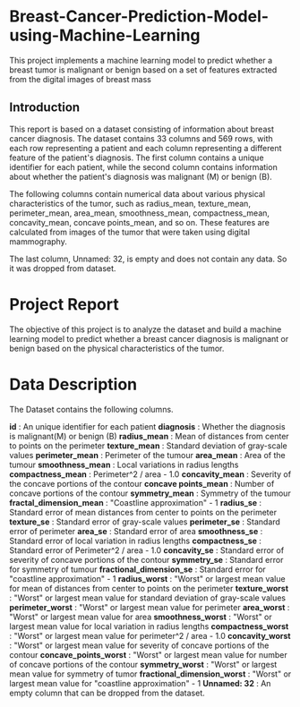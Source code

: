 # Breast-Cancer-Prediction-Model-using-Machine-Learning

This project implements a machine learning model to predict whether a breast tumor is malignant or benign based on a set of features extracted from the digital images of breast mass

## Introduction 

This report is based on a dataset consisting of information about breast cancer diagnosis. The dataset contains 33 columns and 569 rows, with each row representing a patient and each column representing a different feature of the patient's diagnosis. The first column contains a unique identifier for each patient, while the second column contains information about whether the patient's diagnosis was malignant (M) or benign (B).

The following columns contain numerical data about various physical characteristics of the tumor, such as radius_mean, texture_mean, perimeter_mean, area_mean, smoothness_mean, compactness_mean, concavity_mean, concave points_mean, and so on. These features are calculated from images of the tumor that were taken using digital mammography.

The last column, Unnamed: 32, is empty and does not contain any data. So it was dropped from dataset. 

# Project Report 

The objective of this project is to analyze the dataset and build a machine learning model to predict whether a breast cancer diagnosis is malignant or benign based on the physical characteristics of the tumor.

# Data Description 

The Dataset contains the following columns. 

**id** : An unique identifier for each patient 
**diagnosis** : Whether the diagnosis is malignant(M) or benign (B) 
**radius_mean** : Mean of distances from center to points on the perimeter 
**texture_mean** : Standard deviation of gray-scale values 
**perimeter_mean** : Perimeter of the tumour 
**area_mean** : Area of the tumour 
**smoothness_mean** : Local variations in radius lengths
**compactness_mean** : Perimeter^2 / area - 1.0
**concavity_mean** : Severity of the concave portions of the contour
**concave points_mean** : Number of concave portions of the contour
**symmetry_mean** : Symmetry of the tumour
**fractal_dimension_mean** : "Coastline approximation" - 1 
**radius_se** : Standard error of mean distances from center to points on the perimeter
**texture_se** : Standard error of gray-scale values 
**perimeter_se** : Standard error of perimeter
**area_se** : Standard error of area
**smoothness_se** : Standard error of local variation in radius lengths 
**compactness_se** : Standard error of Perimeter^2 / area - 1.0
**concavity_se** :  Standard error of severity of concave portions of the contour
**symmetry_se** : Standard error for symmetry of tumour
**fractional_dimension_se** : Standard error for "coastline approximation" - 1
**radius_worst** : "Worst" or largest mean value for mean of distances from center to points on the perimeter
**texture_worst** : "Worst" or largest mean value for standard deviation of gray-scale values
**perimeter_worst** : "Worst" or largest mean value for perimeter
**area_worst** : "Worst" or largest mean value for area
**smoothness_worst** : "Worst" or largest mean value for local variation in radius lengths
**compactness_worst** : "Worst" or largest mean value for perimeter^2 / area - 1.0
**concavity_worst** : "Worst" or largest mean value for severity of concave portions of the contour
**concave_points_worst** : "Worst" or largest mean value for number of concave portions of the contour
**symmetry_worst** : "Worst" or largest mean value for symmetry of tumor
**fractional_dimension_worst** : "Worst" or largest mean value for "coastline approximation" - 1
**Unnamed: 32** : An empty column that can be dropped from the dataset.

